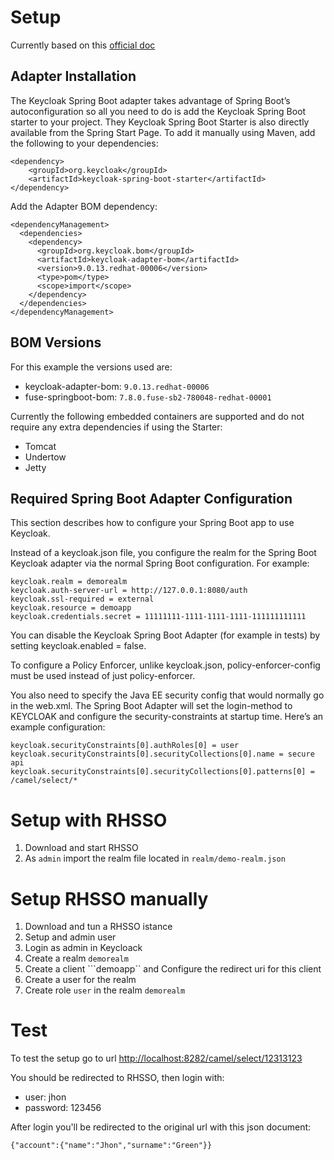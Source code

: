 # Setup

Currently based on this [official doc](https://access.redhat.com/documentation/en-us/red_hat_single_sign-on/7.2/html-single/securing_applications_and_services_guide/index#spring_boot_adapter)

## Adapter Installation

The Keycloak Spring Boot adapter takes advantage of Spring Boot’s autoconfiguration so all you need to do is add the Keycloak Spring Boot starter to your project. They Keycloak Spring Boot Starter is also directly available from the Spring Start Page. To add it manually using Maven, add the following to your dependencies:
```
<dependency>
    <groupId>org.keycloak</groupId>
    <artifactId>keycloak-spring-boot-starter</artifactId>
</dependency>
```
Add the Adapter BOM dependency:

```
<dependencyManagement>
  <dependencies>
    <dependency>
      <groupId>org.keycloak.bom</groupId>
      <artifactId>keycloak-adapter-bom</artifactId>
      <version>9.0.13.redhat-00006</version>
      <type>pom</type>
      <scope>import</scope>
    </dependency>
  </dependencies>
</dependencyManagement>
```
## BOM Versions
For this example the versions used are:

* keycloak-adapter-bom: ```9.0.13.redhat-00006```
* fuse-springboot-bom: ```7.8.0.fuse-sb2-780048-redhat-00001```

Currently the following embedded containers are supported and do not require any extra dependencies if using the Starter:

* Tomcat
* Undertow
* Jetty

## Required Spring Boot Adapter Configuration

This section describes how to configure your Spring Boot app to use Keycloak.

Instead of a keycloak.json file, you configure the realm for the Spring Boot Keycloak adapter via the normal Spring Boot configuration. For example:
```
keycloak.realm = demorealm
keycloak.auth-server-url = http://127.0.0.1:8080/auth
keycloak.ssl-required = external
keycloak.resource = demoapp
keycloak.credentials.secret = 11111111-1111-1111-1111-111111111111
```

You can disable the Keycloak Spring Boot Adapter (for example in tests) by setting keycloak.enabled = false.

To configure a Policy Enforcer, unlike keycloak.json, policy-enforcer-config must be used instead of just policy-enforcer.

You also need to specify the Java EE security config that would normally go in the web.xml. The Spring Boot Adapter will set the login-method to KEYCLOAK and configure the security-constraints at startup time. Here’s an example configuration:
```
keycloak.securityConstraints[0].authRoles[0] = user
keycloak.securityConstraints[0].securityCollections[0].name = secure api
keycloak.securityConstraints[0].securityCollections[0].patterns[0] = /camel/select/*
```
                      
# Setup with RHSSO 

1. Download and start RHSSO
2. As ```admin``` import the realm file  located in ```realm/demo-realm.json```

# Setup RHSSO manually

1. Download and tun a RHSSO istance 
2. Setup and admin user
3. Login as admin in Keycloack
4. Create a realm ```demorealm```
5. Create a client ```demoapp`` and Configure the redirect uri for this client
5. Create a user for the realm
6. Create role ```user``` in the realm ```demorealm```

# Test

To test the setup go to url  [http://localhost:8282/camel/select/12313123](http://localhost:8282/camel/select/12313123)

You should be redirected to RHSSO, then login with:

* user: jhon
* password: 123456

After login you'll be redirected to the original url with this json document:

```{"account":{"name":"Jhon","surname":"Green"}}```


